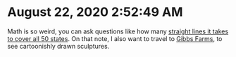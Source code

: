 # August 22, 2020 2:52:49 AM

Math is so weird, you can ask questions like how many [straight lines it takes to cover all 50 states](https://mathoverflow.net/questions/181855/what-if-xkcd-com-stabbing-simply-connected-regions-on-the-2-sphere-with-few-g/374512#374512?newreg=541a230278b24bc4b51ba57cde81918e). On that note, I also want to travel to [Gibbs Farms](https://www.gibbsfarm.org.nz/), to see cartoonishly drawn sculptures.

